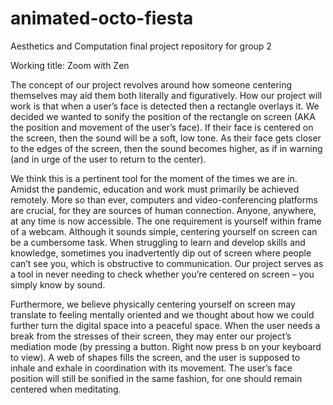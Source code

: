 # animated-octo-fiesta
Aesthetics and Computation final project repository for group 2

Working title: Zoom with Zen

The concept of our project revolves around how someone centering themselves may aid them both literally and figuratively. How our project will work is that when a user’s face is detected then a rectangle overlays it. We decided we wanted to sonify the position of the rectangle on screen (AKA the position and movement of the user’s face). If their face is centered on the screen, then the sound will be a soft, low tone. As their face gets closer to the edges of the screen, then the sound becomes higher, as if in warning (and in urge of the user to return to the center). 

We think this is a pertinent tool for the moment of the times we are in. Amidst the pandemic, education and work must primarily be achieved remotely. More so than ever, computers and video-conferencing platforms are crucial, for they are sources of human connection. Anyone, anywhere, at any time is now accessible. The one requirement is yourself within frame of a webcam. Although it sounds simple, centering yourself on screen can be a cumbersome task. When struggling to learn and develop skills and knowledge, sometimes you inadvertently dip out of screen where people can’t see you, which is obstructive to communication. Our project serves as a tool in never needing to check whether you’re centered on screen – you simply know by sound.

Furthermore, we believe physically centering yourself on screen may translate to feeling mentally oriented and we thought about how we could further turn the digital space into a peaceful space. When the user needs a break from the stresses of their screen, they may enter our project’s mediation mode (by pressing a button. Right now press b on your keyboard to view). A web of shapes fills the screen, and the user is supposed to inhale and exhale in coordination with its movement. The user’s face position will still be sonified in the same fashion, for one should remain centered when meditating. 
